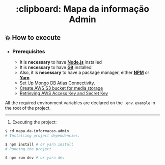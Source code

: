 <h1 align="center">
    :clipboard: Mapa da informação Admin
</h1>


## :boom: How to execute

- ### **Prerequisites**

  - It is **necessary** to have **[Node.js](https://nodejs.org/en/)** installed
  - It is **necessary** to have **[Git](https://git-scm.com/)** installed
  - Also, it is **necessary** to have a package manager, either **[NPM](https://www.npmjs.com/)** or **[Yarn](https://yarnpkg.com/)**.
  - [Set Up Mongo DB Atlas Connectivity](https://docs.mongodb.com/guides/cloud/connectionstring/).
  - [Create AWS S3 bucket for media storage](https://docs.aws.amazon.com/AmazonS3/latest/userguide/creating-bucket.html)
  - [Retrieving AWS Access Key and Secret Key](https://docs.aws.amazon.com/powershell/latest/userguide/pstools-appendix-sign-up.html)

All the required environment variables are declared on the `.env.example` in the root of the project.



---

1. Executing the project:

```sh
$ cd mapa-da-informacao-admin
# Installing project dependencies.

$ npm install # or yarn install
# Running the project

$ npm run dev # or yarn dev
```
